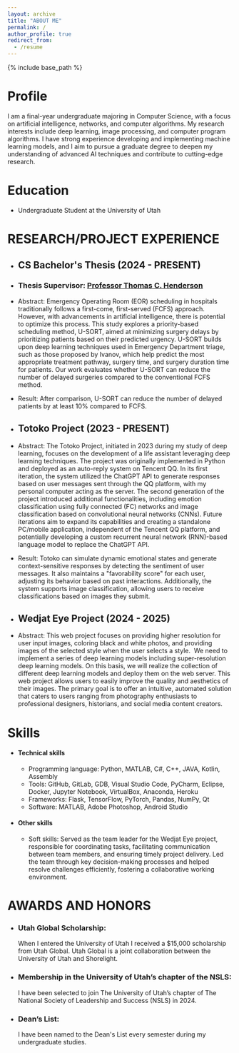 ```yaml
---
layout: archive
title: "ABOUT ME"
permalink: /
author_profile: true
redirect_from:
  - /resume
---
```


{% include base_path %}

Profile
======
I am a final-year undergraduate majoring in Computer Science, with a focus on artificial intelligence, networks, and computer algorithms. My research interests include deep learning, image processing, and computer program algorithms. I have strong experience developing and implementing machine learning models, and I aim to pursue a graduate degree to deepen my understanding of advanced AI techniques and contribute to cutting-edge research.

Education
======

[//]: # (* Ph.D in Version Control Theory, GitHub University, 2018 &#40;expected&#41;)

[//]: # (* M.S. in Jekyll, GitHub University, 2014)
* Undergraduate Student at the University of Utah

RESEARCH/PROJECT EXPERIENCE
======
* ## CS Bachelor's Thesis (2024 - PRESENT)
* ### Thesis Supervisor: [Professor Thomas C. Henderson](https://users.cs.utah.edu/~tch/)
* Abstract: Emergency Operating Room (EOR) scheduling in hospitals traditionally follows a first-come, first-served (FCFS) approach. However, with advancements in artificial intelligence, there is potential to optimize this process. This study explores a priority-based scheduling method, U-SORT, aimed at minimizing surgery delays by prioritizing patients based on their predicted urgency. U-SORT builds upon deep learning techniques used in Emergency Department triage, such as those proposed by Ivanov, which help predict the most appropriate treatment pathway, surgery time, and surgery duration time for patients. Our work evaluates whether U-SORT can reduce the number of delayed surgeries compared to the conventional FCFS method. 
* Result: After comparison, U-SORT can reduce the number of delayed patients by at least 10% compared to FCFS.

* ## Totoko Project (2023 - PRESENT)
* Abstract: The Totoko Project, initiated in 2023 during my study of deep learning, focuses on the development of a life assistant leveraging deep learning techniques. The project was originally implemented in Python and deployed as an auto-reply system on Tencent QQ. In its first iteration, the system utilized the ChatGPT API to generate responses based on user messages sent through the QQ platform, with my personal computer acting as the server. The second generation of the project introduced additional functionalities, including emotion classification using fully connected (FC) networks and image classification based on convolutional neural networks (CNNs). Future iterations aim to expand its capabilities and creating a standalone PC/mobile application, independent of the Tencent QQ platform, and potentially developing a custom recurrent neural network (RNN)-based language model to replace the ChatGPT API.
* Result: Totoko can simulate dynamic emotional states and generate context-sensitive responses by detecting the sentiment of user messages. It also maintains a "favorability score" for each user, adjusting its behavior based on past interactions. Additionally, the system supports image classification, allowing users to receive classifications based on images they submit.  

* ## Wedjat Eye Project (2024 - 2025)
* Abstract: This web project focuses on providing higher resolution for user input images, coloring black and white photos, and providing images of the selected style when the user selects a style.  We need to implement a series of deep learning models including super-resolution deep learning models. On this basis, we will realize the collection of different deep learning models and deploy them on the web server. This web project allows users to easily improve the quality and aesthetics of their images. The primary goal is to offer an intuitive, automated solution that caters to users ranging from photography enthusiasts to professional designers, historians, and social media content creators.

Skills
======
* #### Technical skills
  * Programming language: Python, MATLAB, C#, C++, JAVA, Kotlin, Assembly
  * Tools: GitHub, GitLab, GDB, Visual Studio Code, PyCharm, Eclipse, Docker, Jupyter Notebook, VirtualBox, Anaconda, Heroku
  * Frameworks: Flask, TensorFlow, PyTorch, Pandas, NumPy, Qt
  * Software: MATLAB, Adobe Photoshop, Android Studio

* #### Other skills
  * Soft skills: Served as the team leader for the Wedjat Eye project, responsible for coordinating tasks, facilitating communication between team members, and ensuring timely project delivery. Led the team through key decision-making processes and helped resolve challenges efficiently, fostering a collaborative working environment.

AWARDS AND HONORS
======
* ### Utah Global Scholarship:
  When I entered the University of Utah I received a $15,000 scholarship from Utah Global. Utah Global is a joint collaboration between the University of Utah and Shorelight.

* ### Membership in the University of Utah’s chapter of the NSLS:
  I have been selected to join The University of Utah’s chapter of The National Society of Leadership and Success (NSLS) in 2024.

* ### Dean’s List:
  I have been named to the Dean's List every semester during my undergraduate studies.

